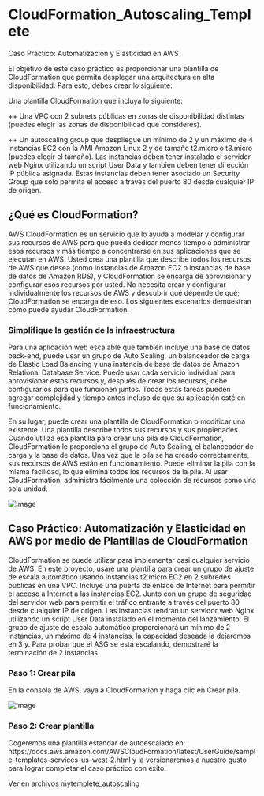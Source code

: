 # CloudFormation_Autoscaling_Templete

Caso Práctico: Automatización y Elasticidad en AWS

El objetivo de este caso práctico es proporcionar una plantilla de CloudFormation que permita desplegar una arquitectura en alta disponibilidad. 
Para esto, debes crear lo siguiente:

Una plantilla CloudFormation que incluya lo siguiente:

  ++ Una VPC con 2 subnets públicas en zonas de disponibilidad distintas (puedes elegir las zonas de disponibilidad que consideres).

  ++ Un autoscaling group que despliegue un mínimo de 2 y un máximo de 4 instancias EC2 con la AMI Amazon Linux 2 y de tamaño t2.micro o t3.micro
(puedes elegir el tamaño). Las instancias deben tener instalado el servidor web Nginx utilizando un script User Data y también deben tener dirección IP
pública asignada. Estas instancias deben tener asociado un Security Group que solo permita el acceso a través del puerto 80 desde cualquier IP de origen.


<h2>¿Qué es CloudFormation?</h2>

AWS CloudFormation es un servicio que lo ayuda a modelar y configurar sus recursos de AWS para que pueda dedicar menos tiempo a administrar esos recursos y más tiempo a concentrarse en sus aplicaciones que se ejecutan en AWS. Usted crea una plantilla que describe todos los recursos de AWS que desea (como instancias de Amazon EC2 o instancias de base de datos de Amazon RDS), y CloudFormation se encarga de aprovisionar y configurar esos recursos por usted. No necesita crear y configurar individualmente los recursos de AWS y descubrir qué depende de qué; CloudFormation se encarga de eso. Los siguientes escenarios demuestran cómo puede ayudar CloudFormation.

<h3>Simplifique la gestión de la infraestructura</h3>
Para una aplicación web escalable que también incluye una base de datos back-end, puede usar un grupo de Auto Scaling, un balanceador de carga de Elastic Load Balancing y una instancia de base de datos de Amazon Relational Database Service. Puede usar cada servicio individual para aprovisionar estos recursos y, después de crear los recursos, debe configurarlos para que funcionen juntos. Todas estas tareas pueden agregar complejidad y tiempo antes incluso de que su aplicación esté en funcionamiento.

En su lugar, puede crear una plantilla de CloudFormation o modificar una existente. Una plantilla describe todos sus recursos y sus propiedades. Cuando utiliza esa plantilla para crear una pila de CloudFormation, CloudFormation le proporciona el grupo de Auto Scaling, el balanceador de carga y la base de datos. Una vez que la pila se ha creado correctamente, sus recursos de AWS están en funcionamiento. Puede eliminar la pila con la misma facilidad, lo que elimina todos los recursos de la pila. Al usar CloudFormation, administra fácilmente una colección de recursos como una sola unidad.

![image](https://user-images.githubusercontent.com/114813145/202518407-5d056c36-5c83-413c-845c-05f04efb15cb.png)


<h2>Caso Práctico: Automatización y Elasticidad en AWS por medio de Plantillas de CloudFormation</h2>

CloudFormation se puede utilizar para implementar casi cualquier servicio de AWS. En este proyecto, usaré una plantilla para crear un grupo de ajuste de escala automático usando instancias t2.micro EC2 en 2 subredes públicas en una VPC. Incluye una puerta de enlace de Internet para permitir el acceso a Internet a las instancias EC2. Junto con un grupo de seguridad del servidor web para permitir el tráfico entrante a través del puerto 80 desde cualquier IP de origen. Las instancias tendrán un servidor web Nginx utilizando un script User Data instalado en el momento del lanzamiento. El grupo de ajuste de escala automático proporcionará un mínimo de 2 instancias, un máximo de 4 instancias, la capacidad deseada la dejaremos en 3 y. Para probar que el ASG se está escalando, demostraré la terminación de 2 instancias.

<h3>Paso 1: Crear pila</h3>
En la consola de AWS, vaya a CloudFormation y haga clic en Crear pila.

![image](https://user-images.githubusercontent.com/114813145/202524100-ab712243-b181-4246-8178-fa996d30b7de.png)


<h3>Paso 2: Crear plantilla</h3>
Cogeremos una plantilla estandar de autoescalado en:
https://docs.aws.amazon.com/AWSCloudFormation/latest/UserGuide/sample-templates-services-us-west-2.html
y la versionaremos a nuestro gusto para lograr completar el caso práctico con éxito.

Ver en archivos mytemplete_autoscaling


